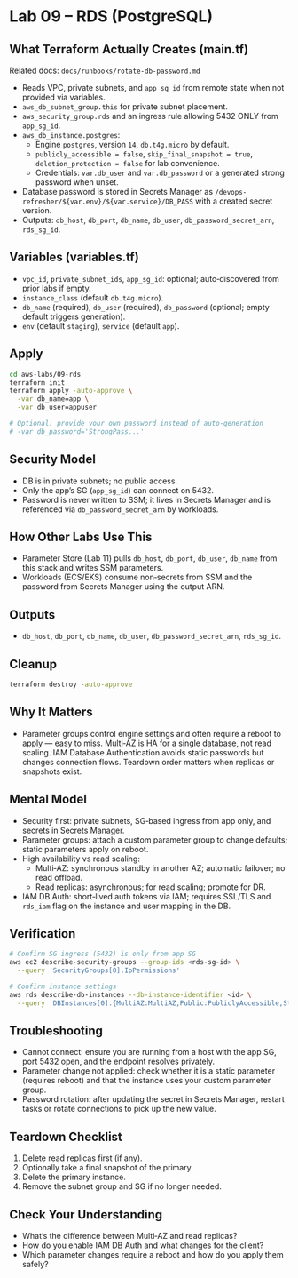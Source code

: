 # Lab 09 – RDS (PostgreSQL)

## What Terraform Actually Creates (main.tf)

Related docs: `docs/runbooks/rotate-db-password.md`

- Reads VPC, private subnets, and `app_sg_id` from remote state when not provided via variables.
- `aws_db_subnet_group.this` for private subnet placement.
- `aws_security_group.rds` and an ingress rule allowing 5432 ONLY from `app_sg_id`.
- `aws_db_instance.postgres`:
  - Engine `postgres`, version `14`, `db.t4g.micro` by default.
  - `publicly_accessible = false`, `skip_final_snapshot = true`, `deletion_protection = false` for lab convenience.
  - Credentials: `var.db_user` and `var.db_password` or a generated strong password when unset.
- Database password is stored in Secrets Manager as `/devops-refresher/${var.env}/${var.service}/DB_PASS` with a created secret version.
- Outputs: `db_host`, `db_port`, `db_name`, `db_user`, `db_password_secret_arn`, `rds_sg_id`.

## Variables (variables.tf)

- `vpc_id`, `private_subnet_ids`, `app_sg_id`: optional; auto‑discovered from prior labs if empty.
- `instance_class` (default `db.t4g.micro`).
- `db_name` (required), `db_user` (required), `db_password` (optional; empty default triggers generation).
- `env` (default `staging`), `service` (default `app`).

## Apply

```bash
cd aws-labs/09-rds
terraform init
terraform apply -auto-approve \
  -var db_name=app \
  -var db_user=appuser

# Optional: provide your own password instead of auto-generation
# -var db_password='StrongPass...'
```

## Security Model

- DB is in private subnets; no public access.
- Only the app’s SG (`app_sg_id`) can connect on 5432.
- Password is never written to SSM; it lives in Secrets Manager and is referenced via `db_password_secret_arn` by workloads.

## How Other Labs Use This

- Parameter Store (Lab 11) pulls `db_host`, `db_port`, `db_user`, `db_name` from this stack and writes SSM parameters.
- Workloads (ECS/EKS) consume non‑secrets from SSM and the password from Secrets Manager using the output ARN.

## Outputs

- `db_host`, `db_port`, `db_name`, `db_user`, `db_password_secret_arn`, `rds_sg_id`.

## Cleanup

```bash
terraform destroy -auto-approve
```

## Why It Matters

- Parameter groups control engine settings and often require a reboot to apply — easy to miss. Multi‑AZ is HA for a single database, not read scaling. IAM Database Authentication avoids static passwords but changes connection flows. Teardown order matters when replicas or snapshots exist.

## Mental Model

- Security first: private subnets, SG‑based ingress from app only, and secrets in Secrets Manager.
- Parameter groups: attach a custom parameter group to change defaults; static parameters apply on reboot.
- High availability vs read scaling:
  - Multi‑AZ: synchronous standby in another AZ; automatic failover; no read offload.
  - Read replicas: asynchronous; for read scaling; promote for DR.
- IAM DB Auth: short‑lived auth tokens via IAM; requires SSL/TLS and `rds_iam` flag on the instance and user mapping in the DB.

## Verification

```bash
# Confirm SG ingress (5432) is only from app SG
aws ec2 describe-security-groups --group-ids <rds-sg-id> \
  --query 'SecurityGroups[0].IpPermissions'

# Confirm instance settings
aws rds describe-db-instances --db-instance-identifier <id> \
  --query 'DBInstances[0].{MultiAZ:MultiAZ,Public:PubliclyAccessible,Status:DBInstanceStatus,EngineVersion:EngineVersion}'
```

## Troubleshooting

- Cannot connect: ensure you are running from a host with the app SG, port 5432 open, and the endpoint resolves privately.
- Parameter change not applied: check whether it is a static parameter (requires reboot) and that the instance uses your custom parameter group.
- Password rotation: after updating the secret in Secrets Manager, restart tasks or rotate connections to pick up the new value.

## Teardown Checklist

1. Delete read replicas first (if any).
2. Optionally take a final snapshot of the primary.
3. Delete the primary instance.
4. Remove the subnet group and SG if no longer needed.

## Check Your Understanding

- What’s the difference between Multi‑AZ and read replicas?
- How do you enable IAM DB Auth and what changes for the client?
- Which parameter changes require a reboot and how do you apply them safely?
